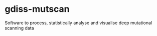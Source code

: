 # gdiss-mutscan
Software to process, statistically analyse and visualise deep mutational scanning data

